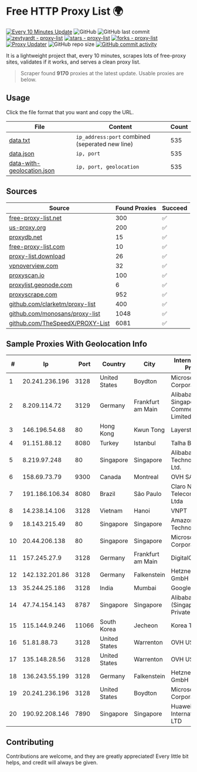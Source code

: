 
# Free HTTP Proxy List 🌍

[![Every 10 Minutes Update](https://github.com/mertguvencli/http-proxy-list/actions/workflows/main.yml/badge.svg?branch=main)](https://github.com/mertguvencli/http-proxy-list/actions/workflows/main.yml)
![GitHub](https://img.shields.io/github/license/mertguvencli/http-proxy-list)
![GitHub last commit](https://img.shields.io/github/last-commit/mertguvencli/http-proxy-list)
[![zevtyardt - proxy-list](https://img.shields.io/static/v1?label=zevtyardt&message=proxy-list&color=blue&logo=github)](https://github.com/zevtyardt/proxy-list "Go to GitHub repo")
[![stars - proxy-list](https://img.shields.io/github/stars/zevtyardt/proxy-list?style=social)](https://github.com/zevtyardt/proxy-list)
[![forks - proxy-list](https://img.shields.io/github/forks/zevtyardt/proxy-list?style=social)](https://github.com/zevtyardt/proxy-list)
[![Proxy Updater](https://github.com/zevtyardt/proxy-list/workflows/Proxy%20Updater/badge.svg)](https://github.com/zevtyardt/proxy-list/actions?query=workflow:"Proxy+Updater")
![GitHub repo size](https://img.shields.io/github/repo-size/zevtyardt/proxy-list)
[![GitHub commit activity](https://img.shields.io/github/commit-activity/m/zevtyardt/proxy-list?logo=commits)](https://github.com/zevtyardt/proxy-list/commits/main)

It is a lightweight project that, every 10 minutes, scrapes lots of free-proxy sites, validates if it works, and serves a clean proxy list.

> Scraper found **9170** proxies at the latest update. Usable proxies are below.

## Usage

Click the file format that you want and copy the URL.

|File|Content|Count|
|----|-------|-----|
|[data.txt](https://raw.githubusercontent.com/mertguvencli/http-proxy-list/main/proxy-list/data.txt)|`ip_address:port` combined (seperated new line)|535|
|[data.json](https://raw.githubusercontent.com/mertguvencli/http-proxy-list/main/proxy-list/data.json)|`ip, port`|535|
|[data-with-geolocation.json](https://raw.githubusercontent.com/mertguvencli/http-proxy-list/main/proxy-list/data-with-geolocation.json)|`ip, port, geolocation`|535|

## Sources

|Source|Found Proxies|Succeed|
|------|-------------|-------|
|[free-proxy-list.net](https://free-proxy-list.net)|300|✅|
|[us-proxy.org](https://www.us-proxy.org)|200|✅|
|[proxydb.net](http://proxydb.net)|15|✅|
|[free-proxy-list.com](https://free-proxy-list.com/?page=&port=&type%5B%5D=http&type%5B%5D=https&up_time=0&search=Search)|10|✅|
|[proxy-list.download](https://www.proxy-list.download/HTTP)|26|✅|
|[vpnoverview.com](https://vpnoverview.com/privacy/anonymous-browsing/free-proxy-servers)|32|✅|
|[proxyscan.io](https://www.proxyscan.io)|100|✅|
|[proxylist.geonode.com](https://proxylist.geonode.com/api/proxy-list?limit=300&page=1&sort_by=lastChecked&sort_type=desc&protocols=http,https)|6|✅|
|[proxyscrape.com](https://api.proxyscrape.com/v2/?request=displayproxies&protocol=http&timeout=10000&country=all&ssl=all&anonymity=all)|952|✅|
|[github.com/clarketm/proxy-list](https://raw.githubusercontent.com/clarketm/proxy-list/master/proxy-list-raw.txt)|400|✅|
|[github.com/monosans/proxy-list](https://raw.githubusercontent.com/monosans/proxy-list/main/proxies/http.txt)|1048|✅|
|[github.com/TheSpeedX/PROXY-List](https://raw.githubusercontent.com/TheSpeedX/PROXY-List/master/http.txt)|6081|✅|


## Sample Proxies With Geolocation Info

|#|Ip|Port|Country|City|Internet Service Provider|
|-|--|----|-------|----|-------------------------|
|1|20.241.236.196|3128|United States|Boydton|Microsoft Corporation|
|2|8.209.114.72|3129|Germany|Frankfurt am Main|Alibaba.com Singapore E-Commerce Private Limited|
|3|146.196.54.68|80|Hong Kong|Kwun Tong|Layerstack Limited|
|4|91.151.88.12|8080|Turkey|Istanbul|Talha Bogaz|
|5|8.219.97.248|80|Singapore|Singapore|Alibaba (US) Technology Co., Ltd.|
|6|158.69.73.79|9300|Canada|Montreal|OVH SAS|
|7|191.186.106.34|8080|Brazil|São Paulo|Claro NXT Telecomunicacoes Ltda|
|8|14.238.14.106|3128|Vietnam|Hanoi|VNPT|
|9|18.143.215.49|80|Singapore|Singapore|Amazon Technologies Inc.|
|10|20.44.206.138|80|Singapore|Singapore|Microsoft Corporation|
|11|157.245.27.9|3128|Germany|Frankfurt am Main|DigitalOcean, LLC|
|12|142.132.201.86|3128|Germany|Falkenstein|Hetzner Online GmbH|
|13|35.244.25.186|3128|India|Mumbai|Google LLC|
|14|47.74.154.143|8787|Singapore|Singapore|Alibaba Cloud (Singapore) Private Limited|
|15|115.144.9.246|11066|South Korea|Jecheon|Korea Telecom|
|16|51.81.88.73|3128|United States|Warrenton|OVH US LLC|
|17|135.148.28.56|3128|United States|Warrenton|OVH US LLC|
|18|136.243.55.199|3128|Germany|Falkenstein|Hetzner Online GmbH|
|19|20.241.236.196|3128|United States|Boydton|Microsoft Corporation|
|20|190.92.208.146|7890|Singapore|Singapore|Huawei International Pte. LTD|



## Contributing

Contributions are welcome, and they are greatly appreciated! Every
little bit helps, and credit will always be given.

